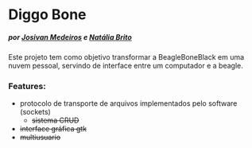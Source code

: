 # Diggo Bone
##### por [Josivan Medeiros](https://github.com/JoMedeiros) e [Natália Brito](https://github.com/bnatalha)

Este projeto tem como objetivo transformar a BeagleBoneBlack em uma nuvem pessoal,
servindo de interface entre um computador e a beagle.

### Features:
- protocolo de transporte de arquivos implementados pelo software (sockets)
  - ~~sistema CRUD~~
- ~~interface gráfica gtk~~
- ~~multiusuario~~